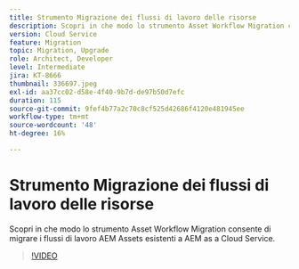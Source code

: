 ```yaml
---
title: Strumento Migrazione dei flussi di lavoro delle risorse
description: Scopri in che modo lo strumento Asset Workflow Migration consente di migrare i flussi di lavoro AEM Assets esistenti a AEM as a Cloud Service.
version: Cloud Service
feature: Migration
topic: Migration, Upgrade
role: Architect, Developer
level: Intermediate
jira: KT-8666
thumbnail: 336697.jpeg
exl-id: aa37cc02-d58e-4f40-9b7d-de97b50d7efc
duration: 115
source-git-commit: 9fef4b77a2c70c8cf525d42686f4120e481945ee
workflow-type: tm+mt
source-wordcount: '48'
ht-degree: 16%

---
```


# Strumento Migrazione dei flussi di lavoro delle risorse

Scopri in che modo lo strumento Asset Workflow Migration consente di migrare i flussi di lavoro AEM Assets esistenti a AEM as a Cloud Service.

>[!VIDEO](https://video.tv.adobe.com/v/336697?quality=12&learn=on)
